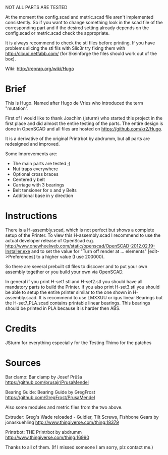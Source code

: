 NOT ALL PARTS ARE TESTED


At the moment the config.scad and metric.scad file aren't implemented consistently. So if you want to change something look in the scad file of the corresponding part and if the desired setting already depends on the config.scad or metric.scad check the appropriate.

It is always recommend to check the stl files before printing. If you have problems slicing the stl fils with Slic3r try fixing them with http://cloud.netfabb.com/ (for Skeinforge the files should work out of the box).

Wiki: http://reprap.org/wiki/Hugo

Brief
=====
This is Hugo. Named after Hugo de Vries who introduced the term "mutation".

First of I would like to thank Joachim (jsturm) who started this project in the first place and did almost the entire testing of the parts. The entire design is done in OpenSCAD and all files are hosted on https://github.com/kr2/Hugo.

It is a derivative of the original Printrbot by abdrumm, but all parts are redesigned and improved.

Some Improvements are:

-   The main parts are tested ;)
-   Nut traps everywhere
-   Optional cross braces
-   Centered y belt
-   Carriage with 3 bearings
-   Belt tensioner for x and y Belts
-   Additional base in y direction

Instructions
============
There is a H-assembly.scad, which is not perfect but shows a complete setup of the Printer.
To view this  H-assembly.scad I recommend to use the actual developer release of OpenScad e.g. http://www.onewheelweb.com/static/openscad/OpenSCAD-2012.02.19-Installer.exe and to set the value for "Turn off render at ... elements" [edit->Preferences] to a higher value (I use 200000).

So there are several prebuilt stl files to discover and to put your own assembly together or you build your own via OpenSCAD.

In general if you print H-set1.stl and H-set2.stl you should have all mandatory parts to build the Printer. If you also print H-set3.stl you should be able to setup the entire printer similar to the one shown in H-assembly.scad. It is recommend to use LMXXUU or igus linear Bearings but the H-set7_PLA.scad contains printable linear bearings. This bearings should be printed in PLA because it is harder then ABS.


Credits
=======
JSturm for everything especially for the Testing
Thimo for the patches

Sources
=======
Bar clamp:
Bar clamp by Josef Průša
https://github.com/prusajr/PrusaMendel

Bearing Guide:
Bearing Guide by GregFrost
https://github.com/GregFrost/PrusaMendel

Also some modules and metric files from the two above.

Extruder:
Greg's Wade reloaded - Guidler, Tilt Screws, Fishbone Gears by jonaskuehling
http://www.thingiverse.com/thing:18379

Printrbot:
THE Printrbot by abdrumm
http://www.thingiverse.com/thing:16990

Thanks to all of them.
(If I missed someone I am sorry, plz contact me.)